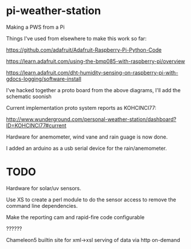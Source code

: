 pi-weather-station
==================

Making a PWS from a Pi

Things I've used from elsewhere to make this work so far:

https://github.com/adafruit/Adafruit-Raspberry-Pi-Python-Code

https://learn.adafruit.com/using-the-bmp085-with-raspberry-pi/overview

https://learn.adafruit.com/dht-humidity-sensing-on-raspberry-pi-with-gdocs-logging/software-install

I've hacked together a proto board from the above diagrams, I'll add the schematic soonish

Current implementation proto system reports as KOHCINCI77:

http://www.wunderground.com/personal-weather-station/dashboard?ID=KOHCINCI77#current

Hardware for anemometer, wind vane and rain guage is now done.

I added an arduino as a usb serial device for the rain/anemometer.

TODO
====

Hardware for solar/uv sensors.  

Use XS to create a perl module to do the sensor access to remove the command line dependencies.

Make the reporting cam and rapid-fire code configurable

??????

Chameleon5 builtin site for xml->xsl serving of data via http on-demand
